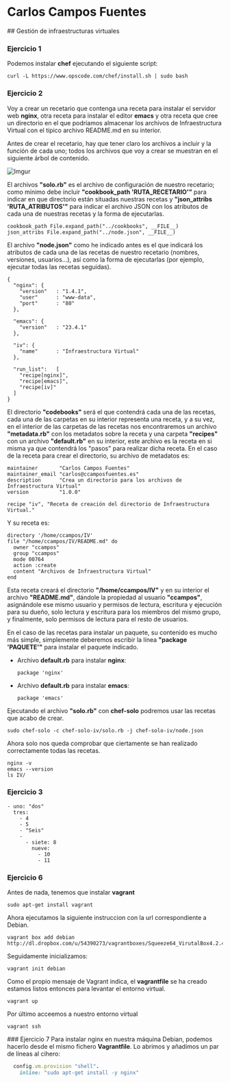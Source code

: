 # Carlos Campos Fuentes
## Gestión de infraestructuras virtuales

### Ejercicio 1
Podemos instalar **chef** ejecutando el siguiente script:

    curl -L https://www.opscode.com/chef/install.sh | sudo bash

### Ejercicio 2
Voy a crear un recetario que contenga una receta para instalar el servidor web **nginx**, otra receta para instalar el editor **emacs** y otra receta que cree un directorio en el que podríamos almacenar los archivos de Infraestructura Virtual con el típico archivo README.md en su interior.  

Antes de crear el recetario, hay que tener claro los archivos a incluir y la función de cada uno; todos los archivos que voy a crear se muestran en el siguiente árbol de contenido.

![Imgur](http://i.imgur.com/8M9MP7p.png)

El archivos **"solo.rb"** es el archivo de configuración de nuestro recetario; como mínimo debe incluir **"cookbook_path 'RUTA_RECETARIO'"** para indicar en que directorio están situadas nuestras recetas y **"json_attribs 'RUTA_ATRIBUTOS'"** para indicar el archivo JSON con los atributos de cada una de nuestras recetas y la forma de ejecutarlas.

    cookbook_path File.expand_path("../cookbooks", __FILE__)
    json_attribs File.expand_path("../node.json", __FILE__)


El archivo **"node.json"** como he indicado antes es el que indicará los atributos de cada una de las recetas de nuestro recetario (nombres, versiones, usuarios...), así como la forma de ejecutarlas (por ejemplo, ejecutar todas las recetas seguidas).

    {
      "nginx": {
        "version"	: "1.4.1",
        "user"		: "www-data",
        "port"		: "80"
      },

      "emacs": {
        "version"	: "23.4.1"
      },

      "iv": {
        "name"		: "Infraestructura Virtual"
      },

      "run_list":	[
        "recipe[nginx]",
        "recipe[emacs]",
        "recipe[iv]"
      ]
    }

El directorio **"codebooks"** será el que contendrá cada una de las recetas, cada una de las carpetas en su interior representa una receta, y a su vez, en el interior de las carpetas de las recetas nos encontraremos un archivo **"metadata.rb"** con los metadatos sobre la receta y una carpeta **"recipes"** con un archivo **"default.rb"** en su interior, este archivo es la receta en si misma ya que contendrá los "pasos" para realizar dicha receta. En el caso de la receta para crear el directorio, su archivo de metadatos es:

    maintainer       "Carlos Campos Fuentes"
    maintainer_email "carlos@ccamposfuentes.es"
    description      "Crea un directorio para los archivos de Infraestructura Virtual"
    version          "1.0.0"

    recipe "iv", "Receta de creación del directorio de Infraestructura Virtual."

Y su receta es:

    directory '/home/ccampos/IV'
    file "/home/ccampos/IV/README.md" do
      owner "ccampos"
      group "ccampos"
      mode 00764
      action :create
      content "Archivos de Infraestructura Virtual"
    end

Esta receta creará el directorio **"/home/ccampos/IV"** y en su interior el archivo **"README.md"**, dándole la propiedad al usuario **"ccampos"**, asignándole ese mismo usuario y permisos de lectura, escritura y ejecución para su dueño, solo lectura y escritura para los miembros del mismo grupo, y finalmente, solo permisos de lectura para el resto de usuarios.

En el caso de las recetas para instalar un paquete, su contenido es mucho más simple, simplemente deberemos escribir la línea **"package 'PAQUETE'"** para instalar el paquete indicado.

* Archivo **default.rb** para instalar **nginx**:

      package 'nginx'

* Archivo **default.rb** para instalar **emacs**:

      package 'emacs'

Ejecutando el archivo **"solo.rb"** con **chef-solo** podremos usar las recetas que acabo de crear.

    sudo chef-solo -c chef-solo-iv/solo.rb -j chef-solo-iv/node.json

Ahora solo nos queda comprobar que ciertamente se han realizado correctamente todas las recetas.

    nginx -v
    emacs --version
    ls IV/

### Ejercicio 3
    - uno: "dos"  
      tres:
        - 4
        - 5
        - "Seis"
        -
          - siete: 8
            nueve:
              - 10
              - 11

### Ejercicio 6
Antes de nada, tenemos que instalar **vagrant**

    sudo apt-get install vagrant

Ahora ejecutamos la siguiente instruccion con la url correspondiente a Debian.

    vagrant box add debian http://dl.dropbox.com/u/54390273/vagrantboxes/Squeeze64_VirutalBox4.2.4.box

Seguidamente inicializamos:

    vagrant init debian

Como el propio mensaje de Vagrant indica, el **vagrantfile** se ha creado estamos listos entonces para levantar el entorno virtual.

    vagrant up

Por último acceemos a nuestro entorno virtual

    vagrant ssh

### Ejercicio 7
Para instalar nginx en nuestra máquina Debian, podemos hacerlo desde el mismo fichero **Vagrantfile**. Lo abrimos y añadimos un par de líneas al cihero:

```ruby
  config.vm.provision "shell".
    inline: "sudo apt-get install -y nginx"
```
